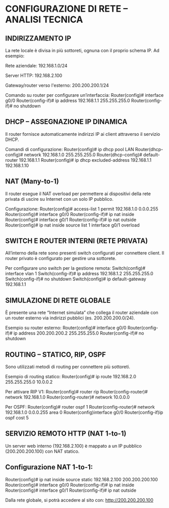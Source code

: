# CONFIGURAZIONE DI RETE – ANALISI TECNICA

## INDIRIZZAMENTO IP
La rete locale è divisa in più sottoreti, ognuna con il proprio schema IP. Ad esempio:

Rete aziendale: 192.168.1.0/24

Server HTTP: 192.168.2.100

Gateway/router verso l'esterno: 200.200.200.1/24


Comando su router per configurare un’interfaccia: Router(config)# interface g0/0
Router(config-if)# ip address 192.168.1.1 255.255.255.0
Router(config-if)# no shutdown

## DHCP – ASSEGNAZIONE IP DINAMICA
Il router fornisce automaticamente indirizzi IP ai client attraverso il servizio DHCP.

Comandi di configurazione: Router(config)# ip dhcp pool LAN
Router(dhcp-config)# network 192.168.1.0 255.255.255.0
Router(dhcp-config)# default-router 192.168.1.1
Router(config)# ip dhcp excluded-address 192.168.1.1 192.168.1.10

## NAT (Many-to-1)
Il router esegue il NAT overload per permettere ai dispositivi della rete privata di uscire su Internet con un solo IP pubblico.

Configurazione: Router(config)# access-list 1 permit 192.168.1.0 0.0.0.255
Router(config)# interface g0/0
Router(config-if)# ip nat inside
Router(config)# interface g0/1
Router(config-if)# ip nat outside
Router(config)# ip nat inside source list 1 interface g0/1 overload

## SWITCH E ROUTER INTERNI (RETE PRIVATA)

All’interno della rete sono presenti switch configurati per connettere client. Il router privato è configurato per gestire una sottorete.

Per configurare uno switch per la gestione remota: Switch(config)# interface vlan 1
Switch(config-if)# ip address 192.168.1.2 255.255.255.0
Switch(config-if)# no shutdown
Switch(config)# ip default-gateway 192.168.1.1

## SIMULAZIONE DI RETE GLOBALE

È presente una rete “Internet simulata” che collega il router aziendale con un router esterno via indirizzi pubblici (es. 200.200.200.0/24).

Esempio su router esterno: Router(config)# interface g0/0
Router(config-if)# ip address 200.200.200.2 255.255.255.0
Router(config-if)# no shutdown

## ROUTING – STATICO, RIP, OSPF

Sono utilizzati metodi di routing per connettere più sottoreti.

Esempio di routing statico:
Router(config)# ip route 192.168.2.0 255.255.255.0 10.0.0.2

Per attivare RIP V1:
Router(config)# router rip
Router(config-router)# network 192.168.1.0
Router(config-router)# network 10.0.0.0

Per OSPF:
Router(config)# router ospf 1
Router(config-router)# network 192.168.1.0 0.0.0.255 area 0
Router(config)interface g0/0
Router(config-if)ip ospf cost 5

## SERVIZIO REMOTO HTTP (NAT 1-to-1)
Un server web interno (192.168.2.100) è mappato a un IP pubblico (200.200.200.100) con NAT statico.

## Configurazione NAT 1-to-1: 
Router(config)# ip nat inside source static 192.168.2.100 200.200.200.100
Router(config)# interface g0/0
Router(config-if)# ip nat inside
Router(config)# interface g0/1
Router(config-if)# ip nat outside

Dalla rete globale, si potrà accedere al sito con: http://200.200.200.100
